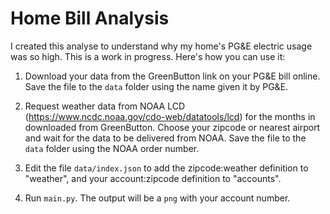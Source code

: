 # Home Bill Analysis

I created this analyse to understand why my home's PG&amp;E electric usage was so high.  This is a work in progress. Here's how you can use it:

1. Download your data from the GreenButton link on your PG&amp;E bill online.  Save the file to the `data` folder using the name given it by PG&amp;E.

2. Request weather data from NOAA LCD (https://www.ncdc.noaa.gov/cdo-web/datatools/lcd) for the months in downloaded from GreenButton.  Choose your zipcode or nearest airport and wait for the data to be delivered from NOAA.  Save the file to the `data` folder using the NOAA order number.

3. Edit the file `data/index.json` to add the zipcode:weather definition to "weather", and your account:zipcode definition to "accounts".

4. Run `main.py`.  The output will be a `png` with your account number.

